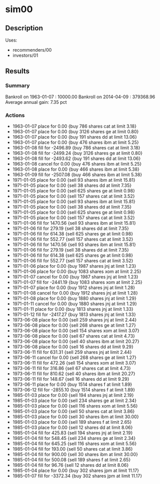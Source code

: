 sim00
===
Description
---
Uses:
- recommenders/00
- investors/01

Results
---
### Summary
Bankroll on 1963-01-07 : 10000.00
Bankroll on 2014-04-09 : 379368.96
Average annual gain: 7.35 pct

### Actions
- 1963-01-07 place for 0.00 {buy 786 shares cat at limit 3.18}
- 1963-01-07 place for 0.00 {buy 3126 shares ge at limit 0.80}
- 1963-01-07 place for 0.00 {buy 191 shares dd at limit 13.06}
- 1963-01-07 place for 0.00 {buy 476 shares ibm at limit 5.25}
- 1963-01-08 fill for -2496.89 {buy 786 shares cat at limit 3.18}
- 1963-01-08 fill for -2499.24 {buy 3126 shares ge at limit 0.80}
- 1963-01-08 fill for -2493.62 {buy 191 shares dd at limit 13.06}
- 1963-01-08 cancel for 0.00 {buy 476 shares ibm at limit 5.25}
- 1963-01-08 place for 0.00 {buy 466 shares ibm at limit 5.38}
- 1963-01-09 fill for -2507.08 {buy 466 shares ibm at limit 5.38}
- 1971-01-05 place for 0.00 {sell 93 shares ibm at limit 15.81}
- 1971-01-05 place for 0.00 {sell 38 shares dd at limit 7.35}
- 1971-01-05 place for 0.00 {sell 625 shares ge at limit 0.98}
- 1971-01-05 place for 0.00 {sell 157 shares cat at limit 3.52}
- 1971-01-05 place for 0.00 {sell 93 shares ibm at limit 15.81}
- 1971-01-05 place for 0.00 {sell 38 shares dd at limit 7.35}
- 1971-01-05 place for 0.00 {sell 625 shares ge at limit 0.98}
- 1971-01-05 place for 0.00 {sell 157 shares cat at limit 3.52}
- 1971-01-06 fill for 1470.56 {sell 93 shares ibm at limit 15.81}
- 1971-01-06 fill for 279.19 {sell 38 shares dd at limit 7.35}
- 1971-01-06 fill for 614.38 {sell 625 shares ge at limit 0.98}
- 1971-01-06 fill for 552.77 {sell 157 shares cat at limit 3.52}
- 1971-01-06 fill for 1470.56 {sell 93 shares ibm at limit 15.81}
- 1971-01-06 fill for 279.19 {sell 38 shares dd at limit 7.35}
- 1971-01-06 fill for 614.38 {sell 625 shares ge at limit 0.98}
- 1971-01-06 fill for 552.77 {sell 157 shares cat at limit 3.52}
- 1971-01-06 place for 0.00 {buy 1987 shares jnj at limit 1.23}
- 1971-01-06 place for 0.00 {buy 1083 shares xom at limit 2.25}
- 1971-01-07 cancel for 0.00 {buy 1987 shares jnj at limit 1.23}
- 1971-01-07 fill for -2441.19 {buy 1083 shares xom at limit 2.25}
- 1971-01-07 place for 0.00 {buy 1912 shares jnj at limit 1.28}
- 1971-01-08 cancel for 0.00 {buy 1912 shares jnj at limit 1.28}
- 1971-01-08 place for 0.00 {buy 1880 shares jnj at limit 1.29}
- 1971-01-11 cancel for 0.00 {buy 1880 shares jnj at limit 1.29}
- 1971-01-11 place for 0.00 {buy 1813 shares jnj at limit 1.33}
- 1971-01-12 fill for -2417.27 {buy 1813 shares jnj at limit 1.33}
- 1973-06-08 place for 0.00 {sell 259 shares jnj at limit 2.44}
- 1973-06-08 place for 0.00 {sell 268 shares ge at limit 1.27}
- 1973-06-08 place for 0.00 {sell 154 shares xom at limit 3.07}
- 1973-06-08 place for 0.00 {sell 67 shares cat at limit 4.73}
- 1973-06-08 place for 0.00 {sell 40 shares ibm at limit 20.27}
- 1973-06-08 place for 0.00 {sell 16 shares dd at limit 9.29}
- 1973-06-11 fill for 631.31 {sell 259 shares jnj at limit 2.44}
- 1973-06-11 cancel for 0.00 {sell 268 shares ge at limit 1.27}
- 1973-06-11 fill for 472.26 {sell 154 shares xom at limit 3.07}
- 1973-06-11 fill for 316.86 {sell 67 shares cat at limit 4.73}
- 1973-06-11 fill for 810.62 {sell 40 shares ibm at limit 20.27}
- 1973-06-11 fill for 148.67 {sell 16 shares dd at limit 9.29}
- 1973-06-11 place for 0.00 {buy 1514 shares f at limit 1.89}
- 1973-06-12 fill for -2855.10 {buy 1514 shares f at limit 1.89}
- 1985-01-03 place for 0.00 {sell 194 shares jnj at limit 2.19}
- 1985-01-03 place for 0.00 {sell 234 shares ge at limit 2.34}
- 1985-01-03 place for 0.00 {sell 116 shares xom at limit 5.56}
- 1985-01-03 place for 0.00 {sell 50 shares cat at limit 3.86}
- 1985-01-03 place for 0.00 {sell 30 shares ibm at limit 30.00}
- 1985-01-03 place for 0.00 {sell 189 shares f at limit 2.65}
- 1985-01-03 place for 0.00 {sell 12 shares dd at limit 8.06}
- 1985-01-04 fill for 425.83 {sell 194 shares jnj at limit 2.19}
- 1985-01-04 fill for 548.45 {sell 234 shares ge at limit 2.34}
- 1985-01-04 fill for 645.25 {sell 116 shares xom at limit 5.56}
- 1985-01-04 fill for 193.00 {sell 50 shares cat at limit 3.86}
- 1985-01-04 fill for 900.00 {sell 30 shares ibm at limit 30.00}
- 1985-01-04 fill for 500.08 {sell 189 shares f at limit 2.65}
- 1985-01-04 fill for 96.76 {sell 12 shares dd at limit 8.06}
- 1985-01-04 place for 0.00 {buy 302 shares jpm at limit 11.17}
- 1985-01-07 fill for -3372.34 {buy 302 shares jpm at limit 11.17}
